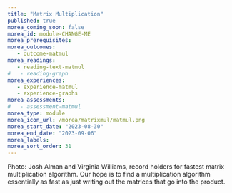 ```yaml
---
title: "Matrix Multiplication"
published: true
morea_coming_soon: false
morea_id: module-CHANGE-ME
morea_prerequisites:
morea_outcomes:
   - outcome-matmul
morea_readings:
   - reading-text-matmul
#   - reading-graph
morea_experiences:
   - experience-matmul
   - experience-graphs
morea_assessments:
#   - assessment-matmul
morea_type: module
morea_icon_url: /morea/matrixmul/matmul.png
morea_start_date: "2023-08-30"
morea_end_date: "2023-09-06"
morea_labels:
morea_sort_order: 31
---
```


Photo: Josh Alman and Virginia Williams, record holders for fastest
matrix multiplication algorithm. Our hope is to find a multiplication
algorithm essentially as fast as just writing out the matrices that go
into the product.
